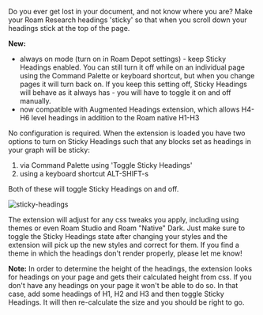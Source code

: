 Do you ever get lost in your document, and not know where you are? Make your Roam Research headings 'sticky' so that when you scroll down your headings stick at the top of the page.

**New:**
- always on mode (turn on in Roam Depot settings) - keep Sticky Headings enabled. You can still turn it off while on an individual page using the Command Palette or keyboard shortcut, but when you change pages it will turn back on. If you keep this setting off, Sticky Headings will behave as it always has - you will have to toggle it on and off manually.
- now compatible with Augmented Headings extension, which allows H4-H6 level headings in addition to the Roam native H1-H3

No configuration is required. When the extension is loaded you have two options to turn on Sticky Headings such that any blocks set as headings in your graph will be sticky:
1. via Command Palette using 'Toggle Sticky Headings'
2. using a keyboard shortcut ALT-SHIFT-s

Both of these will toggle Sticky Headings on and off.

![sticky-headings](https://user-images.githubusercontent.com/6857790/201614328-7db283d0-15f0-41b7-8c6a-3f0e44d48ef7.gif)

The extension will adjust for any css tweaks you apply, including using themes or even Roam Studio and Roam "Native" Dark. Just make sure to toggle the Sticky Headings state after changing your styles and the extension will pick up the new styles and correct for them. If you find a theme in which the headings don't render properly, please let me know!

**Note:**
In order to determine the height of the headings, the extension looks for headings on your page and gets their calculated height from css. If you don't have any headings on your page it won't be able to do so. In that case, add some headings of H1, H2 and H3 and then toggle Sticky Headings. It will then re-calculate the size and you should be right to go.
